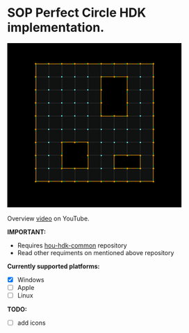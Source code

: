 # SOP Perfect Circle HDK implementation. #

![Example](/home/config/help/nodes/sop/perfect-circle-selection-1.gif)

Overview [video](https://www.youtube.com/watch?v=GSjSH5CyHY4&list=PLWInthQ-GtLhzoyqhaJAvzico8mkXMyDI&index=3) on YouTube.

**IMPORTANT:**
* Requires [hou-hdk-common](https://github.com/sebastianswann/hou-hdk-common) repository
* Read other requiments on mentioned above repository

**Currently supported platforms:**
- [x] Windows
- [ ] Apple
- [ ] Linux

**TODO:**
- [ ] add icons